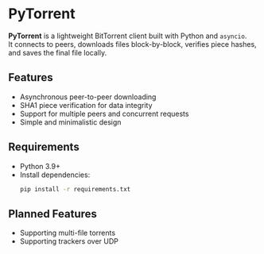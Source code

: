 # PyTorrent

**PyTorrent** is a lightweight BitTorrent client built with Python and `asyncio`.  
It connects to peers, downloads files block-by-block, verifies piece hashes, and saves the final file locally.

## Features
- Asynchronous peer-to-peer downloading
- SHA1 piece verification for data integrity
- Support for multiple peers and concurrent requests
- Simple and minimalistic design

## Requirements
- Python 3.9+
- Install dependencies:
  ```bash
  pip install -r requirements.txt

## Planned Features
- Supporting multi-file torrents
- Supporting trackers over UDP